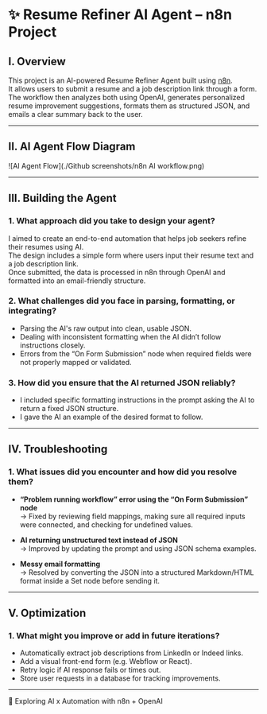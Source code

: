 # ✨ Resume Refiner AI Agent – n8n Project

## I. Overview

This project is an AI-powered Resume Refiner Agent built using [n8n](https://n8n.io/).  
It allows users to submit a resume and a job description link through a form.  
The workflow then analyzes both using OpenAI, generates personalized resume improvement suggestions, formats them as structured JSON, and emails a clear summary back to the user.

---

## II. AI Agent Flow Diagram

![AI Agent Flow](./Github screenshots/n8n AI workflow.png)

---

## III. Building the Agent

### 1. What approach did you take to design your agent?

I aimed to create an end-to-end automation that helps job seekers refine their resumes using AI.  
The design includes a simple form where users input their resume text and a job description link.  
Once submitted, the data is processed in n8n through OpenAI and formatted into an email-friendly structure.

### 2. What challenges did you face in parsing, formatting, or integrating?

- Parsing the AI's raw output into clean, usable JSON.
- Dealing with inconsistent formatting when the AI didn’t follow instructions closely.
- Errors from the “On Form Submission” node when required fields were not properly mapped or validated.

### 3. How did you ensure that the AI returned JSON reliably?

- I included specific formatting instructions in the prompt asking the AI to return a fixed JSON structure.
- I gave the AI an example of the desired format to follow.

---

## IV. Troubleshooting

### 1. What issues did you encounter and how did you resolve them?

- **“Problem running workflow” error using the “On Form Submission” node**  
  → Fixed by reviewing field mappings, making sure all required inputs were connected, and checking for undefined values.

- **AI returning unstructured text instead of JSON**  
  → Improved by updating the prompt and using JSON schema examples.

- **Messy email formatting**  
  → Resolved by converting the JSON into a structured Markdown/HTML format inside a Set node before sending it.

---

## V. Optimization

### 1. What might you improve or add in future iterations?

- Automatically extract job descriptions from LinkedIn or Indeed links.
- Add a visual front-end form (e.g. Webflow or React).
- Retry logic if AI response fails or times out.
- Store user requests in a database for tracking improvements.

---

🧠 Exploring AI x Automation with n8n + OpenAI
